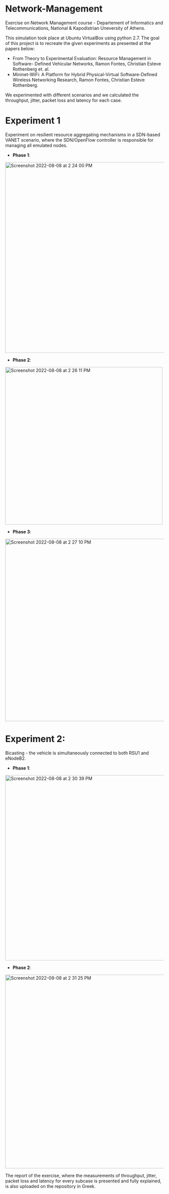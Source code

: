 # Network-Management

Exercise on Network Management course - Departement of Informatics and Telecommunications, National & Kapodistrian Uneversity of Athens.

This simulation took place at Ubuntu VirtualBox using python 2.7. The goal of this project is to recreate the given experiments as presented at the papers below:
- From Theory to Experimental Evaluation: Resource Management in Software- Defined Vehicular Networks, Ramon Fontes, Christian Esteve Rothenberg et. al.
- Mininet-WiFi: A Platform for Hybrid Physical-Virtual Software-Defined Wireless Networking Research, Ramon Fontes, Christian Esteve Rothenberg.

We experimented with different scenarios and we calculated the throughput, jitter, packet loss and latency for each case.

# Experiment 1

Experiment on resilient resource aggregating mechanisms in a SDN-based VANET scenario, where the SDN/OpenFlow controller is responsible for managing all emulated nodes.

- **Phase 1**: 

<img width="605" alt="Screenshot 2022-08-08 at 2 24 00 PM" src="https://user-images.githubusercontent.com/110672874/183407362-9a6961f5-3848-4225-b953-069e5df866da.png">

- **Phase 2**: 

<img width="500" alt="Screenshot 2022-08-08 at 2 26 11 PM" src="https://user-images.githubusercontent.com/110672874/183407752-57cf97ae-6721-41e8-b9cf-d0cfa2d857f0.png">

- **Phase 3**: 

<img width="579" alt="Screenshot 2022-08-08 at 2 27 10 PM" src="https://user-images.githubusercontent.com/110672874/183407893-fe935397-66e3-494c-b4d0-0d8110dfe950.png">

# Experiment 2: 

Bicasting - the vehicle is simultaneously connected to both RSU1 and eNodeB2.

- **Phase 1**: 

<img width="588" alt="Screenshot 2022-08-08 at 2 30 39 PM" src="https://user-images.githubusercontent.com/110672874/183408520-dbef14cd-d48f-4af6-88f8-1618a8329bae.png">

- **Phase 2**: 

<img width="615" alt="Screenshot 2022-08-08 at 2 31 25 PM" src="https://user-images.githubusercontent.com/110672874/183408637-541406bb-d8fe-428c-b663-25db85a8b095.png">

The report of the exercise, where the measurements of throughput, jitter, packet loss and latency for every subcase is presented and fully explained, is also uploaded on the repository in Greek.



